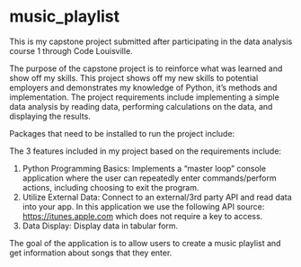 # music_playlist
This is my capstone project submitted after participating in the data analysis course 1 through Code Louisville. 

The purpose of the capstone project is to reinforce what was learned and show off my skills. This project shows off my new skills to potential employers and demonstrates my knowledge of Python, it’s methods and implementation. The project requirements include implementing a simple data analysis by reading data, performing calculations on the data, and displaying the results.

Packages that need to be installed to run the project include:

The 3 features included in my project based on the requirements include:
1. Python Programming Basics: Implements a “master loop” console application where the user can repeatedly enter commands/perform actions, including choosing to exit the program.	
2. Utilize External Data: Connect to an external/3rd party API and read data into your app. In this application we use the following API source: https://itunes.apple.com which does not require a key to access.
3.  Data Display: Display data in tabular form.

The goal of the application is to allow users to create a music playlist and get information about songs that they enter.  



